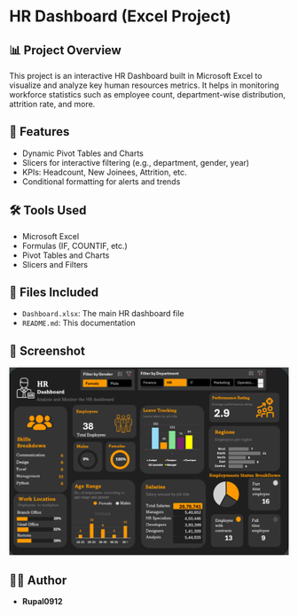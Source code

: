 # HR Dashboard (Excel Project)

## 📊 Project Overview
This project is an interactive HR Dashboard built in Microsoft Excel to visualize and analyze key human resources metrics. It helps in monitoring workforce statistics such as employee count, department-wise distribution, attrition rate, and more.

## 🚀 Features
- Dynamic Pivot Tables and Charts
- Slicers for interactive filtering (e.g., department, gender, year)
- KPIs: Headcount, New Joinees, Attrition, etc.
- Conditional formatting for alerts and trends

## 🛠️ Tools Used
- Microsoft Excel
- Formulas (IF, COUNTIF, etc.)
- Pivot Tables and Charts
- Slicers and Filters

## 📂 Files Included
- `Dashboard.xlsx`: The main HR dashboard file
- `README.md`: This documentation

## 📸 Screenshot
![HR Dashboard Screenshot](Dashboard.png)


## 👩‍💻 Author
- **Rupal0912**

